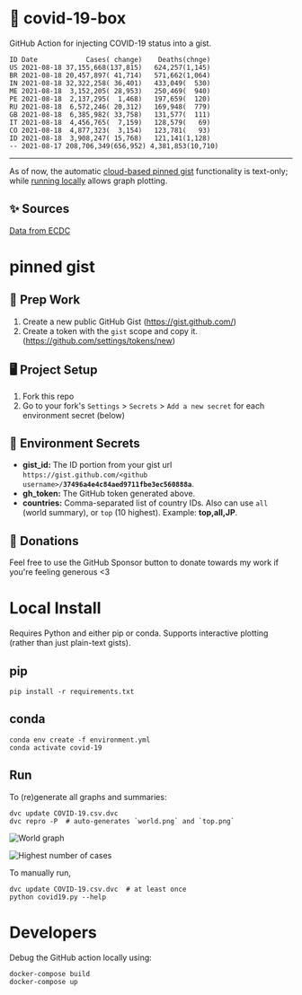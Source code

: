 # 🏥 covid-19-box

GitHub Action for injecting COVID-19 status into a gist.

```
ID Date            Cases( change)    Deaths(chnge)
US 2021-08-18 37,155,668(137,815)   624,257(1,145)
BR 2021-08-18 20,457,897( 41,714)   571,662(1,064)
IN 2021-08-18 32,322,258( 36,401)   433,049(  530)
ME 2021-08-18  3,152,205( 28,953)   250,469(  940)
PE 2021-08-18  2,137,295(  1,468)   197,659(  120)
RU 2021-08-18  6,572,246( 20,312)   169,948(  779)
GB 2021-08-18  6,385,982( 33,758)   131,577(  111)
IT 2021-08-18  4,456,765(  7,159)   128,579(   69)
CO 2021-08-18  4,877,323(  3,154)   123,781(   93)
ID 2021-08-18  3,908,247( 15,768)   121,141(1,128)
-- 2021-08-17 208,706,349(656,952) 4,381,853(10,710)
```

---

As of now, the automatic [cloud-based pinned gist](#pinned-gist) functionality is text-only;
while [running locally](#local-install) allows graph plotting.

## ✨ Sources

[Data from ECDC](https://www.ecdc.europa.eu/en/publications-data/download-todays-data-geographic-distribution-covid-19-cases-worldwide)

# pinned gist

## 🎒 Prep Work
1. Create a new public GitHub Gist (https://gist.github.com/)
1. Create a token with the `gist` scope and copy it. (https://github.com/settings/tokens/new)

## 🖥 Project Setup
1. Fork this repo
1. Go to your fork's `Settings` > `Secrets` > `Add a new secret` for each environment secret (below)

## 🤫 Environment Secrets
- **gist_id:** The ID portion from your gist url `https://gist.github.com/<github username>/`**`37496a4e4c84aed9711fbe3ec560888a`**.
- **gh_token:** The GitHub token generated above.
- **countries:** Comma-separated list of country IDs. Also can use `all` (world summary), or `top` (10 highest). Example: **top,all,JP**.

## 💸 Donations

Feel free to use the GitHub Sponsor button to donate towards my work if you're feeling generous <3

# Local Install

Requires Python and either pip or conda. Supports interactive plotting (rather than just plain-text gists).

## pip

```
pip install -r requirements.txt
```

## conda

```
conda env create -f environment.yml
conda activate covid-19
```

## Run

To (re)generate all graphs and summaries:

```
dvc update COVID-19.csv.dvc
dvc repro -P  # auto-generates `world.png` and `top.png`
```

![World graph](world.png)

![Highest number of cases](top.png)

To manually run,

```
dvc update COVID-19.csv.dvc  # at least once
python covid19.py --help
```

# Developers

Debug the GitHub action locally using:

```
docker-compose build
docker-compose up
```
